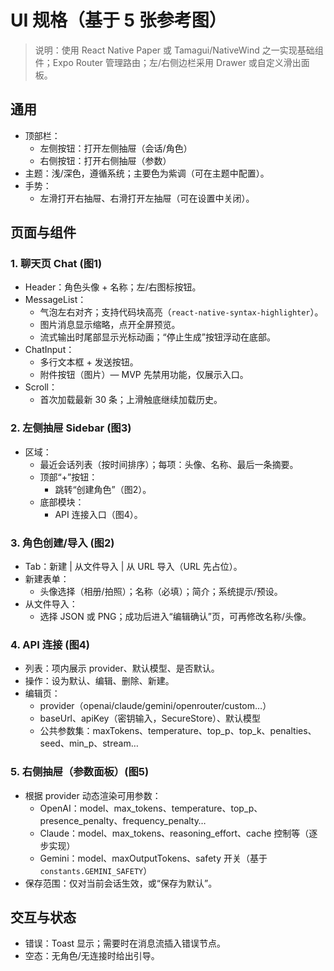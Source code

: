 # UI 规格（基于 5 张参考图）

> 说明：使用 React Native Paper 或 Tamagui/NativeWind 之一实现基础组件；Expo Router 管理路由；左/右侧边栏采用 Drawer 或自定义滑出面板。

## 通用
- 顶部栏：
  - 左侧按钮：打开左侧抽屉（会话/角色）
  - 右侧按钮：打开右侧抽屉（参数）
- 主题：浅/深色，遵循系统；主要色为紫调（可在主题中配置）。
- 手势：
  - 左滑打开右抽屉、右滑打开左抽屉（可在设置中关闭）。

## 页面与组件

### 1. 聊天页 Chat (图1)
- Header：角色头像 + 名称；左/右图标按钮。
- MessageList：
  - 气泡左右对齐；支持代码块高亮（`react-native-syntax-highlighter`）。
  - 图片消息显示缩略，点开全屏预览。
  - 流式输出时尾部显示光标动画；“停止生成”按钮浮动在底部。
- ChatInput：
  - 多行文本框 + 发送按钮。
  - 附件按钮（图片）— MVP 先禁用功能，仅展示入口。
- Scroll：
  - 首次加载最新 30 条；上滑触底继续加载历史。

### 2. 左侧抽屉 Sidebar (图3)
- 区域：
  - 最近会话列表（按时间排序）；每项：头像、名称、最后一条摘要。
  - 顶部“+”按钮：
    - 跳转“创建角色”（图2）。
  - 底部模块：
    - API 连接入口（图4）。

### 3. 角色创建/导入 (图2)
- Tab：新建 | 从文件导入 | 从 URL 导入（URL 先占位）。
- 新建表单：
  - 头像选择（相册/拍照）；名称（必填）；简介；系统提示/预设。
- 从文件导入：
  - 选择 JSON 或 PNG；成功后进入“编辑确认”页，可再修改名称/头像。

### 4. API 连接 (图4)
- 列表：项内展示 provider、默认模型、是否默认。
- 操作：设为默认、编辑、删除、新建。
- 编辑页：
  - provider（openai/claude/gemini/openrouter/custom…）
  - baseUrl、apiKey（密钥输入，SecureStore）、默认模型
  - 公共参数集：maxTokens、temperature、top_p、top_k、penalties、seed、min_p、stream…

### 5. 右侧抽屉（参数面板）(图5)
- 根据 provider 动态渲染可用参数：
  - OpenAI：model、max_tokens、temperature、top_p、presence_penalty、frequency_penalty…
  - Claude：model、max_tokens、reasoning_effort、cache 控制等（逐步实现）
  - Gemini：model、maxOutputTokens、safety 开关（基于 `constants.GEMINI_SAFETY`）
- 保存范围：仅对当前会话生效，或“保存为默认”。

## 交互与状态
- 错误：Toast 显示；需要时在消息流插入错误节点。
- 空态：无角色/无连接时给出引导。
